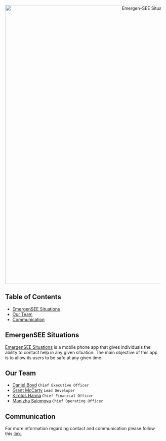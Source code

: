 <p align="center">
<img src="https://github.com/jdboyd196/Emergen-SEE-Situations/blob/master/Untitled-4.png"
alt="Emergen-SEE Situations"
width="900"
/>
</p>

## Table of Contents
* [EmergenSEE Situations](#emergensee-situations)
* [Our Team](#our-team)
* [Communication](#communication)

## EmergenSEE Situations
[EmergenSEE Situations](https://github.com/Emergen-SEE) is a mobile phone app that gives individuals the ability to contact help in any given situation. The main objective of this app is to allow its users to be safe at any given time.

## Our Team
* [Daniel Boyd](https://github.com/jdboyd196) `Chief Executive Officer`
* [Grant McCarty](https://github.com/GrantMcCarty) `Lead Developer`
* [Kirolos Hanna](https://github.com/) `Chief Financial Officer`
* [Manizha Salomova](https://github.com/manizha83) `Chief Operating Officer`

## Communication
For more information regarding contact and communication please follow this [link](https://github.com/Emergen-SEE/Emergen-SEE-Situations/blob/master/communication.md).
